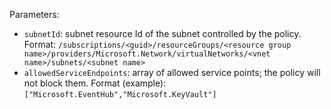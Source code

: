 Parameters:

* ``subnetId``: subnet resource Id of the subnet controlled by the policy. Format: ``/subscriptions/<guid>/resourceGroups/<resource group name>/providers/Microsoft.Network/virtualNetworks/<vnet name>/subnets/<subnet name>``
* ``allowedServiceEndpoints``: array of allowed service points; the policy will not block them. Format (example): ``["Microsoft.EventHub","Microsoft.KeyVault"]``
